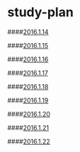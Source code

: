# study-plan

####[2016.1.14](https://github.com/miemiewang/study-plan/tree/master/2016.1.14)

####[2016.1.15](https://github.com/miemiewang/study-plan/tree/master/2016.1.15)

####[2016.1.16](https://github.com/miemiewang/study-plan/tree/master/2016.1.16)

####[2016.1.17](https://github.com/miemiewang/study-plan/tree/master/2016.1.17)

####[2016.1.18](https://github.com/miemiewang/study-plan/tree/master/2016.1.18)

####[2016.1.19](https://github.com/miemiewang/study-plan/tree/master/2016.1.19)

####[2016.1.20](https://github.com/miemiewang/study-plan/tree/master/2016.1.20)

####[2016.1.21](https://github.com/miemiewang/study-plan/tree/master/2016.1.21)

####[2016.1.22](https://github.com/miemiewang/study-plan/tree/master/2016.1.22)

